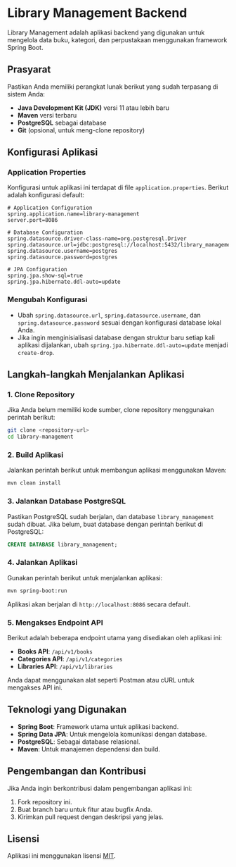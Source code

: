 # Library Management Backend

Library Management adalah aplikasi backend yang digunakan untuk mengelola data buku, kategori, dan perpustakaan menggunakan framework Spring Boot.

## Prasyarat
Pastikan Anda memiliki perangkat lunak berikut yang sudah terpasang di sistem Anda:

- **Java Development Kit (JDK)** versi 11 atau lebih baru
- **Maven** versi terbaru
- **PostgreSQL** sebagai database
- **Git** (opsional, untuk meng-clone repository)

## Konfigurasi Aplikasi
### Application Properties
Konfigurasi untuk aplikasi ini terdapat di file `application.properties`. Berikut adalah konfigurasi default:

```properties
# Application Configuration
spring.application.name=library-management
server.port=8086

# Database Configuration
spring.datasource.driver-class-name=org.postgresql.Driver
spring.datasource.url=jdbc:postgresql://localhost:5432/library_management
spring.datasource.username=postgres
spring.datasource.password=postgres

# JPA Configuration
spring.jpa.show-sql=true
spring.jpa.hibernate.ddl-auto=update
```

### Mengubah Konfigurasi
- Ubah `spring.datasource.url`, `spring.datasource.username`, dan `spring.datasource.password` sesuai dengan konfigurasi database lokal Anda.
- Jika ingin menginisialisasi database dengan struktur baru setiap kali aplikasi dijalankan, ubah `spring.jpa.hibernate.ddl-auto=update` menjadi `create-drop`.

## Langkah-langkah Menjalankan Aplikasi

### 1. Clone Repository
Jika Anda belum memiliki kode sumber, clone repository menggunakan perintah berikut:
```bash
git clone <repository-url>
cd library-management
```

### 2. Build Aplikasi
Jalankan perintah berikut untuk membangun aplikasi menggunakan Maven:
```bash
mvn clean install
```

### 3. Jalankan Database PostgreSQL
Pastikan PostgreSQL sudah berjalan, dan database `library_management` sudah dibuat. Jika belum, buat database dengan perintah berikut di PostgreSQL:
```sql
CREATE DATABASE library_management;
```

### 4. Jalankan Aplikasi
Gunakan perintah berikut untuk menjalankan aplikasi:
```bash
mvn spring-boot:run
```
Aplikasi akan berjalan di `http://localhost:8086` secara default.

### 5. Mengakses Endpoint API
Berikut adalah beberapa endpoint utama yang disediakan oleh aplikasi ini:

- **Books API**: `/api/v1/books`
- **Categories API**: `/api/v1/categories`
- **Libraries API**: `/api/v1/libraries`

Anda dapat menggunakan alat seperti Postman atau cURL untuk mengakses API ini.

## Teknologi yang Digunakan
- **Spring Boot**: Framework utama untuk aplikasi backend.
- **Spring Data JPA**: Untuk mengelola komunikasi dengan database.
- **PostgreSQL**: Sebagai database relasional.
- **Maven**: Untuk manajemen dependensi dan build.

## Pengembangan dan Kontribusi
Jika Anda ingin berkontribusi dalam pengembangan aplikasi ini:

1. Fork repository ini.
2. Buat branch baru untuk fitur atau bugfix Anda.
3. Kirimkan pull request dengan deskripsi yang jelas.

## Lisensi
Aplikasi ini menggunakan lisensi [MIT](LICENSE).
